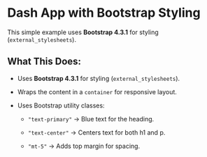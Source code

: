 # Dash App with Bootstrap Styling
This simple example uses **Bootstrap 4.3.1** for styling (`external_stylesheets`).

## What This Does:
- Uses **Bootstrap 4.3.1** for styling (`external_stylesheets`).

- Wraps the content in a `container` for responsive layout.

- Uses Bootstrap utility classes:
    - `"text-primary"` → Blue text for the heading.
    
    - `"text-center"` → Centers text for both h1 and p.
    
    - `"mt-5"` → Adds top margin for spacing.